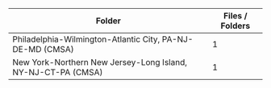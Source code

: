 | Folder                                                       |   Files / Folders |
|--------------------------------------------------------------|-------------------|
| Philadelphia-Wilmington-Atlantic City, PA-NJ-DE-MD (CMSA)    |                 1 |
| New York-Northern New Jersey-Long Island, NY-NJ-CT-PA (CMSA) |                 1 |